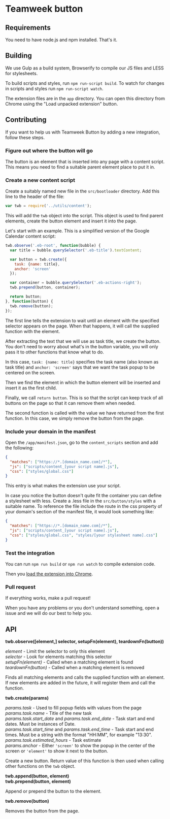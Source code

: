 # Teamweek button

## Requirements
You need to have node.js and npm installed. That's it.

## Building
We use Gulp as a build system, Browserify to compile our JS files and LESS for stylesheets.

To build scripts and styles, run `npm run-script build`. To watch for changes in scripts and styles run `npm run-script watch`.

The extension files are in the `app` directory. You can open this directory from Chrome using the "Load unpacked extension" button.

## Contributing

If you want to help us with Teamweek Button by adding a new integration, follow these steps.

### Figure out where the button will go

The button is an element that is inserted into any page with a content script. This means you need to find a suitable parent element place to put it in.

### Create a new content script

Create a suitably named new file in the `src/bootloader` directory. Add this line to the header of the file:

```js
var twb = require('../utils/content');
```

This will add the `twb` object into the script. This object is used to find parent elements, create the button element and insert it into the page.

Let's start with an example. This is a simplified version of the Google Calendar content script:

```js
twb.observe('.eb-root', function(bubble) {
  var title = bubble.querySelector('.eb-title').textContent;

  var button = twb.create({
    task: {name: title},
    anchor: 'screen'
  });

  var container = bubble.querySelector('.eb-actions-right');
  twb.prepend(button, container);

  return button;
}, function(button) {
  twb.remove(button);
});
```

The first line tells the extension to wait until an element with the specified selector appears on the page. When that happens, it will call the supplied function with the element.

After extracting the text that we will use as task title, we create the button. You don't need to worry about what's in the button variable, you will only pass it to other functions that know what to do.

In this case, `task: {name: title}` specifies the task name (also known as task title) and `anchor: 'screen'` says that we want the task popup to be centered on the screen.

Then we find the element in which the button element will be inserted and insert it as the first child.

Finally, we call `return button`. This is so that the script can keep track of all buttons on the page so that it can remove them when needed.

The second function is called with the value we have returned from the first function. In this case, we simply remove the button from the page.

### Include your domain in the manifest

Open the `/app/manifest.json`, go to the `content_scripts` section and add the following:
```json
{
  "matches": ["https://*.[domain_name.com]/*"],
  "js": ["scripts/content_[your script name].js"],
  "css": ["styles/global.css"]
}
```
This entry is what makes the extension use your script.

In case you notice the button doesn't quite fit the container you can define a stylesheet with less. Create a .less file in the `src/button/styles` with a suitable name. To reference the file include the route in the css property of your domain's section of the manifest file, it would look something like:
```json
{
  "matches": ["https://*.[domain_name.com]/*"],
  "js": ["scripts/content_[your script name].js"],
  "css": ["styles/global.css", "styles/[your stylesheet name].css"]
}
```


### Test the integration

You can run `npm run build` or `npm run watch` to compile extension code.

Then you [load the extension into Chrome](https://developer.chrome.com/extensions/getstarted#unpacked).

### Pull request

If everything works, make a pull request!

When you have any problems or you don't understand something, open a issue and we will do our best to help you.

## API

**twb.observe([element,] selector, setupFn(element), teardownFn(button))**

*element* - Limit the selector to only this element  
*selector* - Look for elements matching this selector  
*setupFn(element)* - Called when a matching element is found  
*teardownFn(button)* - Called when a matching element is removed

Finds all matching elements and calls the supplied function with an element. If new elements are added in the future, it will register them and call the function.

**twb.create(params)**

*params.task* - Used to fill popup fields with values from the page  
*params.task.name* - Title of the new task  
*params.task.start_date* and *params.task.end_date* - Task start and end dates. Must be instances of Date.  
*params.task.start_time* and *params.task.end_time* - Task start and end times. Must be a string with the format "HH:MM", for example "13:30".  
*params.task.estimated_hours* - Task estimate  
*params.anchor* - Either `'screen'` to show the popup in the center of the screen or `'element'` to show it next to the button.

Create a new button. Return value of this function is then used when calling other functions on the `twb` object.

**twb.append(button, element)**  
**twb.prepend(button, element)**

Append or prepend the button to the element.

**twb.remove(button)**

Removes the button from the page.
